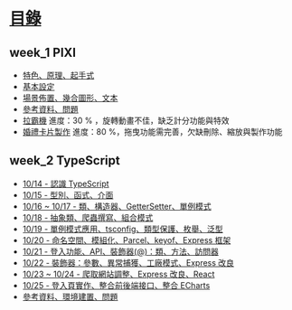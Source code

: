 # [目錄](https://hackmd.io/@kimn/SyIwsGHrt)

week_1 PIXI
---
- [特色、原理、起手式](https://hackmd.io/dFXPjWMTQrGow0LTnBFKqQ?view)
- [基本設定](https://hackmd.io/6J5ERTPXQhyp492JY4szaw)
- [場景佈置、幾合圖形、文本](https://hackmd.io/4Kh7zQaBTA2yjuJEzV9cvA)
- [參考資料、問題](/OFKJDUVIQq61UUaOQMtrZg)
- [拉霸機](https://kimntai.github.io/PixiExercise/pixi_slots/week_1.html)
  進度：30 % ，旋轉動畫不佳，缺乏計分功能與特效
- [婚禮卡片製作](https://kimntai.github.io/PixiExercise/pixi_wedding/index.html)
  進度：80 %，拖曳功能需完善，欠缺刪除、縮放與製作功能

week_2 TypeScript
---
- [10/14 - 認識 TypeScript](https://hackmd.io/aKCqfe7xQw6GKBm2r5cxGw)
- [10/15 - 型別、函式、介面](https://hackmd.io/GE2l5p4qT2ykSew9Lshoew)
- [10/16 ~ 10/17 - 類、構造器、GetterSetter、單例模式](/FrAmX-u2SA2XdwkGnIzgTQ)
- [10/18 - 抽象類、爬蟲撰寫、組合模式](https://hackmd.io/2ewuGLZ5QT-1ZTcDT1xb-Q)
- [10/19 - 單例模式應用、tsconfig、類型保護、枚舉、泛型](https://hackmd.io/DfzeYZsKRM-C1W3VtteHkQ)
- [10/20 - 命名空間、模組化、Parcel、keyof、Express 框架](https://hackmd.io/r2t31IcARdmen4YCD7DHmQ)
- [10/21 - 登入功能、API、裝飾器(@)：類、方法、訪問器](https://hackmd.io/NqR8NoftREafjoibxxgbkQ)
- [10/22 - 裝飾器：參數、異常捕獲、工廠模式、Express 改良](https://hackmd.io/n66WSei9QaWDCgIAWpSaAQ)
- [10/23 ~ 10/24 - 爬取網站調整、Express 改良、React](https://hackmd.io/Ke5znUKwQfabfC_BNAwoFQ)
- [10/25 - 登入頁實作、整合前後端接口、整合 ECharts](https://hackmd.io/jp2DPIpERcWsnd8s9PzgqA)
- [參考資料、環境建置、問題](https://hackmd.io/1HE7ZJLKTPqj6goR5rVvZg)
